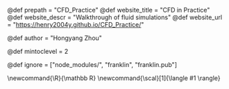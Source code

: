 <!--
Add here global page variables to use throughout your
website.
The website_* must be defined for the RSS to work
-->
@def prepath = "CFD_Practice"
@def website_title = "CFD in Practice"
@def website_descr = "Walkthrough of fluid simulations"
@def website_url   = "https://henry2004y.github.io/CFD_Practice/"

@def author = "Hongyang Zhou"

@def mintoclevel = 2

<!--
Add here files or directories that should be ignored by Franklin, otherwise
these files might be copied and, if markdown, processed by Franklin which
you might not want. Indicate directories by ending the name with a `/`.
-->
@def ignore = ["node_modules/", "franklin", "franklin.pub"]

<!--
Add here global latex commands to use throughout your
pages. It can be math commands but does not need to be.
For instance:
* \newcommand{\phrase}{This is a long phrase to copy.}
-->
\newcommand{\R}{\mathbb R}
\newcommand{\scal}[1]{\langle #1 \rangle}
